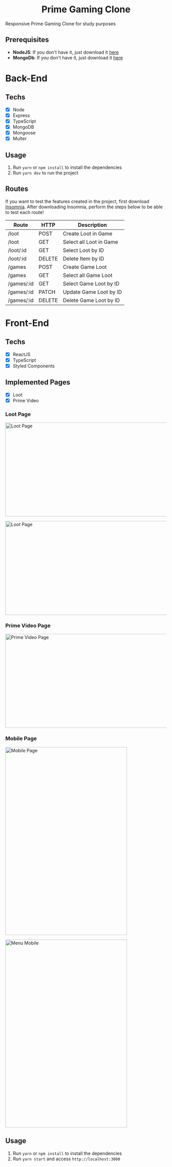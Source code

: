 <h1 align="center">Prime Gaming Clone</h1>

Responsive Prime Gaming Clone for study purposes

## Prerequisites

- **NodeJS**: If you don't have it, just download it [here](https://nodejs.org/en/download/)
- **MongoDb**: If you don't have it, just download it [here](https://www.mongodb.com/try/download/compass)

# Back-End

## Techs

- [x] Node
- [x] Express
- [x] TypeScript
- [x] MongoDB
- [x] Mongoose
- [x] Multer

## Usage

1. Run `yarn` or `npm install` to install the dependencies
2. Run `yarn dev` to run the project

## Routes

If you want to test the features created in the project, first download [Insomnia](https://insomnia.rest/).
After downloading Insomnia, perform the steps below to
be able to test each route!

| Route      | HTTP   | Description             |
| ---------- | ------ | ----------------------- |
| /loot      | POST   | Create Loot in Game     |
| /loot      | GET    | Select all Loot in Game |
| /loot/:id  | GET    | Select Loot by ID       |
| /loot/:id  | DELETE | Delete Item by ID       |
| /games     | POST   | Create Game Loot        |
| /games     | GET    | Select all Game Loot    |
| /games/:id | GET    | Select Game Loot by ID  |
| /games/:id | PATCH  | Update Game Loot by ID  |
| /games/:id | DELETE | Delete Game Loot by ID  |

# Front-End

## Techs

- [x] ReactJS
- [x] TypeScript
- [x] Styled Components

## Implemented Pages

- [x] Loot
- [x] Prime Video

### Loot Page

<p>
  <img width='520' height='293' src="https://i.postimg.cc/d1B04C09/main.png" alt='Loot Page' />
</p>

<p>
  <img width='520' height='293' src="https://i.postimg.cc/Wz2bqwMv/main-2.png" alt='Loot Page' />
</p>

### Prime Video Page

<p>
  <img width='520' height='293' src="https://i.postimg.cc/J0P7NHqB/prime-video.png" alt='Prime Video Page' />
</p>

### Mobile Page

<p>
  <img width='380' height='586' src="https://i.postimg.cc/4xMd2tT6/main-mobile.png" alt='Mobile Page' />
</p>

<p>
  <img width='380' height='586' src="https://i.postimg.cc/pXWpmRZF/menu-mobile.png" alt='Menu Mobile' />
</p>

## Usage

1. Run `yarn` or `npm install` to install the dependencies
2. Run `yarn start` and access `http://localhost:3000`

